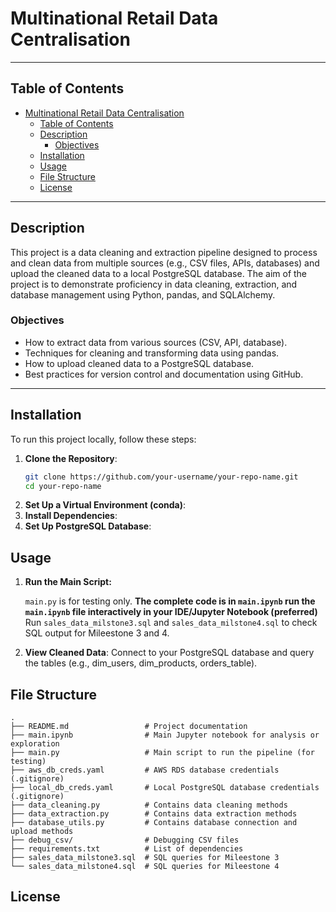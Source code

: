# Multinational Retail Data Centralisation

---

## Table of Contents
- [Multinational Retail Data Centralisation](#multinational-retail-data-centralisation)
  - [Table of Contents](#table-of-contents)
  - [Description](#description)
    - [Objectives](#objectives)
  - [Installation](#installation)
  - [Usage](#usage)
  - [File Structure](#file-structure)
  - [License](#license)

---

## Description
This project is a data cleaning and extraction pipeline designed to process and clean data from multiple sources (e.g., CSV files, APIs, databases) and upload the cleaned data to a local PostgreSQL database. The aim of the project is to demonstrate proficiency in data cleaning, extraction, and database management using Python, pandas, and SQLAlchemy.

### Objectives
- How to extract data from various sources (CSV, API, database).
- Techniques for cleaning and transforming data using pandas.
- How to upload cleaned data to a PostgreSQL database.
- Best practices for version control and documentation using GitHub.

---

## Installation
To run this project locally, follow these steps:

1. **Clone the Repository**:
   ```bash
   git clone https://github.com/your-username/your-repo-name.git
   cd your-repo-name
   ```
2. **Set Up a Virtual Environment (conda)**:
3. **Install Dependencies**:
4. **Set Up PostgreSQL Database**:

## Usage

1. **Run the Main Script:**
   <!-- ```
   python main.py
   ```
   or -->
   `main.py` is for testing only.
   **The complete code is in `main.ipynb` run the `main.ipynb` file interactively in your IDE/Jupyter Notebook (preferred)**
   Run `sales_data_milstone3.sql` and `sales_data_milstone4.sql` to check SQL output for Mileestone 3 and 4.

2. **View Cleaned Data**:
   Connect to your PostgreSQL database and query the tables (e.g., dim_users, dim_products, orders_table).

## File Structure
```
.
├── README.md                 # Project documentation
├── main.ipynb                # Main Jupyter notebook for analysis or exploration
├── main.py                   # Main script to run the pipeline (for testing)
├── aws_db_creds.yaml         # AWS RDS database credentials (.gitignore)
├── local_db_creds.yaml       # Local PostgreSQL database credentials (.gitignore)
├── data_cleaning.py          # Contains data cleaning methods
├── data_extraction.py        # Contains data extraction methods
├── database_utils.py         # Contains database connection and upload methods
├── debug_csv/                # Debugging CSV files
├── requirements.txt          # List of dependencies
├── sales_data_milstone3.sql  # SQL queries for Mileestone 3
└── sales_data_milstone4.sql  # SQL queries for Mileestone 4
```

## License
